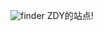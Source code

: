 
![finder](https://user-images.githubusercontent.com/117748860/206154251-77ea322d-b1d9-42a7-81d5-ce69153661d8.png)
ZDY的站点!
